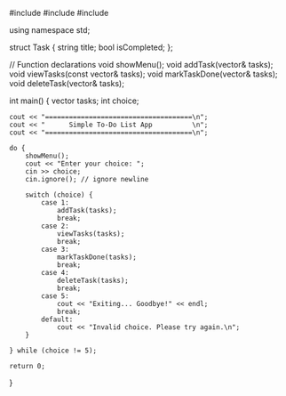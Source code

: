 #include <iostream>
#include <vector>
#include <string>

using namespace std;

struct Task {
    string title;
    bool isCompleted;
};

// Function declarations
void showMenu();
void addTask(vector<Task>& tasks);
void viewTasks(const vector<Task>& tasks);
void markTaskDone(vector<Task>& tasks);
void deleteTask(vector<Task>& tasks);

int main() {
    vector<Task> tasks;
    int choice;

    cout << "=====================================\n";
    cout << "      Simple To-Do List App          \n";
    cout << "=====================================\n";

    do {
        showMenu();
        cout << "Enter your choice: ";
        cin >> choice;
        cin.ignore(); // ignore newline

        switch (choice) {
            case 1:
                addTask(tasks);
                break;
            case 2:
                viewTasks(tasks);
                break;
            case 3:
                markTaskDone(tasks);
                break;
            case 4:
                deleteTask(tasks);
                break;
            case 5:
                cout << "Exiting... Goodbye!" << endl;
                break;
            default:
                cout << "Invalid choice. Please try again.\n";
        }

    } while (choice != 5);

    return 0;
}


